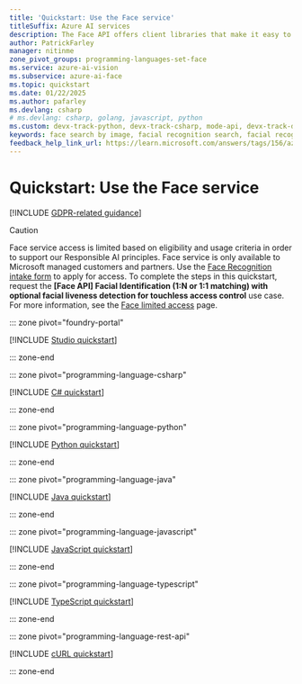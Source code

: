 ```yaml
---
title: 'Quickstart: Use the Face service'
titleSuffix: Azure AI services
description: The Face API offers client libraries that make it easy to detect, find similar, identify, verify, and more.
author: PatrickFarley
manager: nitinme
zone_pivot_groups: programming-languages-set-face
ms.service: azure-ai-vision
ms.subservice: azure-ai-face
ms.topic: quickstart
ms.date: 01/22/2025
ms.author: pafarley
ms.devlang: csharp
# ms.devlang: csharp, golang, javascript, python
ms.custom: devx-track-python, devx-track-csharp, mode-api, devx-track-dotnet, devx-track-extended-java, devx-track-js
keywords: face search by image, facial recognition search, facial recognition, face recognition app
feedback_help_link_url: https://learn.microsoft.com/answers/tags/156/azure-face
---
```


# Quickstart: Use the Face service

[!INCLUDE [GDPR-related guidance](../includes/identity-data-notice.md)]

> [!CAUTION]
> Face service access is limited based on eligibility and usage criteria in order to support our Responsible AI principles. Face service is only available to Microsoft managed customers and partners. Use the [Face Recognition intake form](https://aka.ms/facerecognition) to apply for access. To complete the steps in this quickstart, request the **[Face API] Facial Identification (1:N or 1:1 matching) with optional facial liveness detection for touchless access control** use case. For more information, see the [Face limited access](/azure/ai-foundry/responsible-ai/computer-vision/limited-access-identity) page.

::: zone pivot="foundry-portal"

[!INCLUDE [Studio quickstart](../includes/identity-studio-quickstart.md)]

::: zone-end

::: zone pivot="programming-language-csharp"

[!INCLUDE [C# quickstart](../includes/quickstarts-sdk/identity-csharp-sdk.md)]

::: zone-end


::: zone pivot="programming-language-python"

[!INCLUDE [Python quickstart](../includes/quickstarts-sdk/identity-python-sdk.md)]

::: zone-end

::: zone pivot="programming-language-java"

[!INCLUDE [Java quickstart](../includes/quickstarts-sdk/identity-java-sdk.md)]

::: zone-end

::: zone pivot="programming-language-javascript"

[!INCLUDE [JavaScript quickstart](../includes/quickstarts-sdk/identity-javascript-sdk.md)]

::: zone-end

::: zone pivot="programming-language-typescript"

[!INCLUDE [TypeScript quickstart](../includes/quickstarts-sdk/identity-typescript-sdk.md)]

::: zone-end

::: zone pivot="programming-language-rest-api"

[!INCLUDE [cURL quickstart](../includes/identity-curl-quickstart.md)]

::: zone-end
